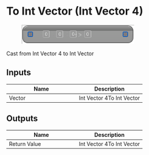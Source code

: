 # To Int Vector (Int Vector 4)

<div align="left" data-full-width="false"><figure><img src="../../../../.gitbook/assets/to_int_vector_-int_vector_4.png" alt=""><figcaption></figcaption></figure></div>

Cast from Int Vector 4 to Int Vector

## Inputs

<table><thead><tr><th width="170">Name</th><th>Description</th></tr></thead><tbody><tr><td>Vector</td><td>Int Vector 4To Int Vector</td></tr></tbody></table>

## Outputs

<table><thead><tr><th width="170">Name</th><th>Description</th></tr></thead><tbody><tr><td>Return Value</td><td>Int Vector 4To Int Vector</td></tr></tbody></table>
